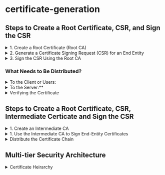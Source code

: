 # certificate-generation

## Steps to Create a Root Certificate, CSR, and Sign the CSR
<details>
<summary>1. Create a Root Certificate (Root CA)</summary>

```sh
openssl genpkey -algorithm RSA -out rootCA.key
openssl req -x509 -new -key rootCA.key -sha256 -days 3650 -out rootCA.crt -subj "/C=US/ST=State/L=City/O=MyOrg/OU=IT/CN=MyRootCA"
```

* **rootCA.key**: Private key for the root CA.
* **rootCA.crt**: Self-signed root CA certificate.
* **-days 3650**: Valid for 10 years.
</details>

<details>
<summary>2. Generate a Certificate Signing Request (CSR) for an End Entity</summary>
  
```sh
openssl genpkey -algorithm RSA -out server.key
openssl req -new -key server.key -out server.csr -subj "/C=US/ST=State/L=City/O=MyOrg/OU=IT/CN=myserver.com"
```

* **server.key**: Private key for the server.
* **server.csr**: CSR file to be signed.
</details>
<details>
<summary>3. Sign the CSR Using the Root CA</summary>
  
```sh
openssl x509 -req -in server.csr -CA rootCA.crt -CAkey rootCA.key -CAcreateserial -out server.crt -days 365 -sha256
```

* **server.crt**: The signed certificate.
* **-CAcreateserial**: Generates a rootCA.srl file to track serial numbers.
</details>

### What Needs to Be Distributed?
<details>
<summary>To the Client or Users:</summary>

* **server.crt** (Signed certificate)
* **rootCA.crt** (CA certificate for verification)
* Any intermediate certificates (if applicable)
</details>
<details>
 <summary>To the Server:**</summary>
  
* **server.crt** (Signed certificate)
* **server.key** (Private key, keep it secure)
* **rootCA.crt** (Optional, for mutual TLS)
</details>
<details>
<summary>Verifying the Certificate</summary>
  
```sh
openssl verify -CAfile rootCA.crt server.crt
```

</details>

## Steps to Create a Root Certificate, CSR, Intermediate Certicate and Sign the CSR
<details>
  <summary>1. Create an Intermediate CA</summary>

```sh
openssl genpkey -algorithm RSA -out intermediateCA.key
openssl req -new -key intermediateCA.key -out intermediateCA.csr -subj "/C=US/ST=State/L=City/O=MyOrg/OU=IT/CN=MyIntermediateCA"
openssl x509 -req -in intermediateCA.csr -CA rootCA.crt -CAkey rootCA.key -CAcreateserial -out intermediateCA.crt -days 1825 -sha256

```
</details>

<details>
  <summary>1. Use the Intermediate CA to Sign End-Entity Certificates</summary>

```sh
openssl x509 -req -in server.csr -CA intermediateCA.crt -CAkey intermediateCA.key -CAcreateserial -out server.crt -days 365 -sha256
```
</details>

<details>
  <summary>Distribute the Certificate Chain</summary>

  Provide:
  * server.crt (End-entity certificate)
  * intermediateCA.crt (Intermediate CA certificate)
  * rootCA.crt (Root CA certificate)

**bundle the certificates:
```sh
cat server.crt intermediateCA.crt > server_chain.pem
```
</details>

## Multi-tier Security Architecture
<details>
  <summary>Certificate Heirarchy</summary>
 
  
  ```
Root CA (Offline)  
  │  
  ├── Intermediate CA 1 (Online)  
  │      ├── Web Server Certificates  
  │      ├── API Server Certificates  
  │      └── Client Certificates  
  │  
  ├── Intermediate CA 2 (Online)  
  │      ├── IoT Device Certificates  
  │      ├── VPN Certificates  
  │      └── Email Signing Certificates  
  ```
</details>

